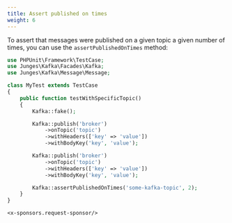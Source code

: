 ```yaml
---
title: Assert published on times
weight: 6
---
```


To assert that messages were published on a given topic a given number of times, you can use the `assertPublishedOnTimes` method:
```php
use PHPUnit\Framework\TestCase;
use Junges\Kafka\Facades\Kafka;
use Junges\Kafka\Message\Message;

class MyTest extends TestCase
{
    public function testWithSpecificTopic()
    {
        Kafka::fake();

        Kafka::publish('broker')
            ->onTopic('topic')
            ->withHeaders(['key' => 'value'])
            ->withBodyKey('key', 'value');

        Kafka::publish('broker')
            ->onTopic('topic')
            ->withHeaders(['key' => 'value'])
            ->withBodyKey('key', 'value');

        Kafka::assertPublishedOnTimes('some-kafka-topic', 2);
    }
} 
```

```+parse
<x-sponsors.request-sponsor/>
```